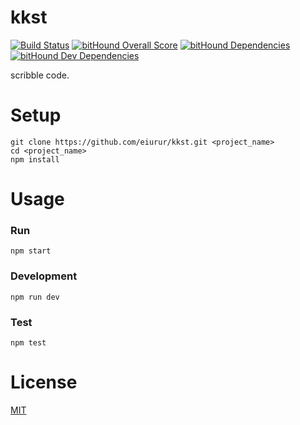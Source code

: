 kkst
======

[![Build Status](https://travis-ci.org/eiurur/kkst.svg?branch=master)](https://travis-ci.org/eiurur/kkst)
[![bitHound Overall Score](https://www.bithound.io/github/eiurur/kkst/badges/score.svg)](https://www.bithound.io/github/eiurur/kkst)
[![bitHound Dependencies](https://www.bithound.io/github/eiurur/kkst/badges/dependencies.svg)](https://www.bithound.io/github/eiurur/kkst/master/dependencies/npm)
[![bitHound Dev Dependencies](https://www.bithound.io/github/eiurur/kkst/badges/devDependencies.svg)](https://www.bithound.io/github/eiurur/kkst/master/dependencies/npm)

scribble code.

# Setup

    git clone https://github.com/eiurur/kkst.git <project_name>
    cd <project_name>
    npm install

# Usage

### Run

    npm start

### Development

    npm run dev

### Test

    npm test

# License

[MIT](https://github.com/eiurur/kkst/raw/master/LICENSE)